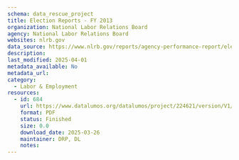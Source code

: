 ```yaml
---
schema: data_rescue_project 
title: Election Reports - FY 2013
organization: National Labor Relations Board
agency: National Labor Relations Board
websites: nlrb.gov
data_source: https://www.nlrb.gov/reports/agency-performance-report/election-reports/election-reports-fy-2013
description: 
last_modified: 2025-04-01
metadata_available: No
metadata_url: 
category:
  - Labor & Employment 
resources:
  - id: 684
    url: https://www.datalumos.org/datalumos/project/224621/version/V1/view
    format: PDF
    status: Finished
    size: 0.0
    download_date: 2025-03-26
    maintainer: DRP, DL
    notes: 
---
```

